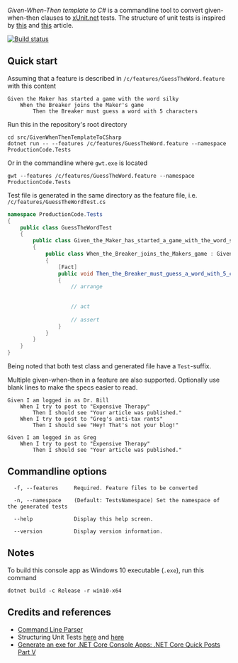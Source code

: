 *Given-When-Then template to C#* is a commandline tool to convert given-when-then clauses to [xUnit.net](https://github.com/xunit/xunit) tests. The structure of unit tests is inspired by [this](https://haacked.com/archive/2012/01/02/structuring-unit-tests.aspx/) and [this](http://zendeveloper.blogspot.com/2012/01/structuring-unit-tests.html) article.

[![Build status](https://ci.appveyor.com/api/projects/status/7gxvggk4r1aauun9/branch/master?svg=true)](https://ci.appveyor.com/project/sonbua/givenwhenthentemplatetocsharp/branch/master)

## Quick start

Assuming that a feature is described in `/c/features/GuessTheWord.feature` with this content

```
Given the Maker has started a game with the word silky
    When the Breaker joins the Maker's game
        Then the Breaker must guess a word with 5 characters
```

Run this in the repository's root directory

```
cd src/GivenWhenThenTemplateToCSharp
dotnet run -- --features /c/features/GuessTheWord.feature --namespace ProductionCode.Tests
```

Or in the commandline where `gwt.exe` is located

```
gwt --features /c/features/GuessTheWord.feature --namespace ProductionCode.Tests
```

Test file is generated in the same directory as the feature file, i.e. `/c/features/GuessTheWordTest.cs`

```c#
namespace ProductionCode.Tests
{
    public class GuessTheWordTest
    {
        public class Given_the_Maker_has_started_a_game_with_the_word_silky : GuessTheWordTest
        {
            public class When_the_Breaker_joins_the_Makers_game : Given_the_Maker_has_started_a_game_with_the_word_silky
            {
                [Fact]
                public void Then_the_Breaker_must_guess_a_word_with_5_characters()
                {
                    // arrange
                    
                    
                    // act
                    
                    // assert
                }
            }
        }
    }
}
```

Being noted that both test class and generated file have a `Test`-suffix.

Multiple given-when-then in a feature are also supported. Optionally use blank lines to make the specs easier to read.

```
Given I am logged in as Dr. Bill
    When I try to post to "Expensive Therapy"
        Then I should see "Your article was published."
    When I try to post to "Greg's anti-tax rants"
        Then I should see "Hey! That's not your blog!"

Given I am logged in as Greg
    When I try to post to "Expensive Therapy"
        Then I should see "Your article was published."
```

## Commandline options

```
  -f, --features     Required. Feature files to be converted

  -n, --namespace    (Default: TestsNamespace) Set the namespace of the generated tests

  --help             Display this help screen.

  --version          Display version information.
```

## Notes

To build this console app as Windows 10 executable (`.exe`), run this command

```
dotnet build -c Release -r win10-x64
```

## Credits and references
* [Command Line Parser](https://github.com/commandlineparser/commandline)
* Structuring Unit Tests [here](https://haacked.com/archive/2012/01/02/structuring-unit-tests.aspx/) and [here](http://zendeveloper.blogspot.com/2012/01/structuring-unit-tests.html)
* [Generate an exe for .NET Core Console Apps: .NET Core Quick Posts Part V](https://dzone.com/articles/generate-an-exe-for-net-core-console-apps-net-core)
